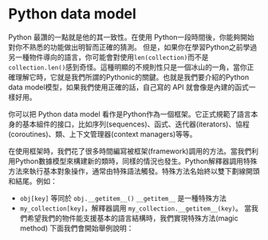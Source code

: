 # Python data model

Python 最讚的一點就是他的其一致性。在使用 Python一段時間後，你能夠開始對你不熟悉的功能做出明智而正確的猜測。
但是，如果你在學習Python之前學過另一種物件導向的語言，你可能會對使用`len(collection)`而不是`collection.len()`感到奇怪。這種明顯的不規則性只是一個冰山的一角，當你正確理解它時，它就是我們所謂的Pythonic的關鍵。也就是我們要介紹的Python data model模型，如果我們使用正確的話，自己寫的 API 就會像是內建的函式一樣好用。

你可以把 Python data model 看作是Python作為一個框架。它正式規範了語言本身的基本組件的接口，比如序列(sequences)、函式、迭代器(iterators)、協程(coroutines)、類、上下文管理器(context managers)等等。

在使用框架時，我們花了很多時間編寫被框架(framework)調用的方法。當我們利用Python數據模型來構建新的類時，同樣的情況也發生。Python解釋器調用特殊方法來執行基本對象操作，通常由特殊語法觸發。特殊方法名始終以雙下劃線開頭和結尾。例如：

- `obj[key]` 等同於 `obj.__getitem__()` `__getitem__` 是一種特殊方法
- `my_collection[key]`，解釋器調用 `my_collection.__getitem__(key)`。
當我們希望我們的物件能支援基本的語言結構時，我們實現特殊方法(magic method)
下面我們會開始舉例說明：
